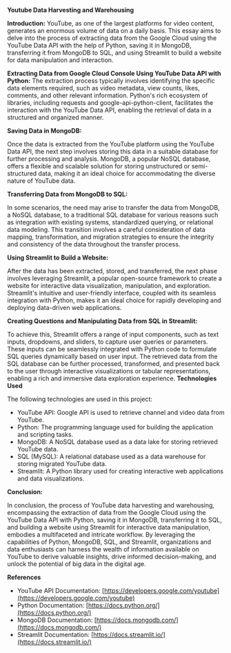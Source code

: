 **Youtube Data Harvesting and Warehousing**

**Introduction:**
YouTube, as one of the largest platforms for video content, generates an enormous volume of data on a daily basis. This essay aims to delve into the process of extracting data from the Google Cloud using the YouTube Data API with the help of Python, saving it in MongoDB, transferring it from MongoDB to SQL, and using Streamlit to build a website for data manipulation and interaction.

**Extracting Data from Google Cloud Console Using YouTube Data API with Python:**
The extraction process typically involves identifying the specific data elements required, such as video metadata, view counts, likes, comments, and other relevant information. Python's rich ecosystem of libraries, including requests and google-api-python-client, facilitates the interaction with the YouTube Data API, enabling the retrieval of data in a structured and organized manner.

**Saving Data in MongoDB:**

Once the data is extracted from the YouTube platform using the YouTube Data API, the next step involves storing this data in a suitable database for further processing and analysis. MongoDB, a popular NoSQL database, offers a flexible and scalable solution for storing unstructured or semi-structured data, making it an ideal choice for accommodating the diverse nature of YouTube data.

**Transferring Data from MongoDB to SQL:**

In some scenarios, the need may arise to transfer the data from MongoDB, a NoSQL database, to a traditional SQL database for various reasons such as integration with existing systems, standardized querying, or relational data modeling. This transition involves a careful consideration of data mapping, transformation, and migration strategies to ensure the integrity and consistency of the data throughout the transfer process.

**Using Streamlit to Build a Website:**

After the data has been extracted, stored, and transferred, the next phase involves leveraging Streamlit, a popular open-source framework to create a website for interactive data visualization, manipulation, and exploration. Streamlit's intuitive and user-friendly interface, coupled with its seamless integration with Python, makes it an ideal choice for rapidly developing and deploying data-driven web applications.

**Creating Questions and Manipulating Data from SQL in Streamlit:**

To achieve this, Streamlit offers a range of input components, such as text inputs, dropdowns, and sliders, to capture user queries or parameters. These inputs can be seamlessly integrated with Python code to formulate SQL queries dynamically based on user input. The retrieved data from the SQL database can be further processed, transformed, and presented back to the user through interactive visualizations or tabular representations, enabling a rich and immersive data exploration experience.
**Technologies Used**

The following technologies are used in this project:

- YouTube API: Google API is used to retrieve channel and video data from YouTube.
- Python: The programming language used for building the application and scripting tasks.
- MongoDB: A NoSQL database used as a data lake for storing retrieved YouTube data.
- SQL (MySQL): A relational database used as a data warehouse for storing migrated YouTube data.
- Streamlit: A Python library used for creating interactive web applications and data visualizations.

**Conclusion:**
  
In conclusion, the process of YouTube data harvesting and warehousing, encompassing the extraction of data from the Google Cloud using the YouTube Data API with Python, saving it in MongoDB, transferring it to SQL, and building a website using Streamlit for interactive data manipulation, embodies a multifaceted and intricate workflow. By leveraging the capabilities of Python, MongoDB, SQL, and Streamlit, organizations and data enthusiasts can harness the wealth of information available on YouTube to derive valuable insights, drive informed decision-making, and unlock the potential of big data in the digital age.


**References**

- YouTube API Documentation: [https://developers.google.com/youtube](https://developers.google.com/youtube)
- Python Documentation: [https://docs.python.org/](https://docs.python.org/)
- MongoDB Documentation: [https://docs.mongodb.com/](https://docs.mongodb.com/)
- Streamlit Documentation: [https://docs.streamlit.io/](https://docs.streamlit.io/)

